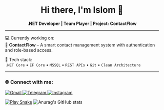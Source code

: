 <h1 align="center">Hi there, I'm Islom 👋</h1>

<p align="center">
  <b>.NET Developer | Team Player | Project: ContactFlow</b>
</p>

---

💻 Currently working on:  
🎯 <b>ContactFlow</b> – A smart contact management system with authentication and role-based access.  

📌 Tech stack:  
`.NET Core` • `EF Core` • `MSSQL` • `REST APIs` • `Git` • `Clean Architecture`

---

### 🌐 Connect with me:

<p align="left">
  <a href="mailto:islomjonoktamaliyev06@gmail.com" target="_blank">
    <img src="https://img.shields.io/badge/Gmail-D14836?style=for-the-badge&logo=gmail&logoColor=white" alt="Gmail" />
  </a>
  
  <a href="https://t.me/iislommm" target="_blank">
    <img src="https://img.shields.io/badge/Telegram-2CA5E0?style=for-the-badge&logo=telegram&logoColor=white" alt="Telegram" />
  </a>

  <a href="https://www.instagram.com/lslommm/profilecard/?igsh=OW9iOWQ3cjJ1ZGxu" target="_blank">
    <img src="https://img.shields.io/badge/Instagram-E4405F?style=for-the-badge&logo=instagram&logoColor=white" alt="Instagram" />
  </a>
</p>

[![Play Snake](https://img.shields.io/badge/PLAY--NOW-green?style=for-the-badge&logo=github)](https://username.github.io/snake-game/)
![Anurag's GitHub stats](https://github-readme-stats.vercel.app/api?username=iislommm&show_icons=true&theme=radical)
